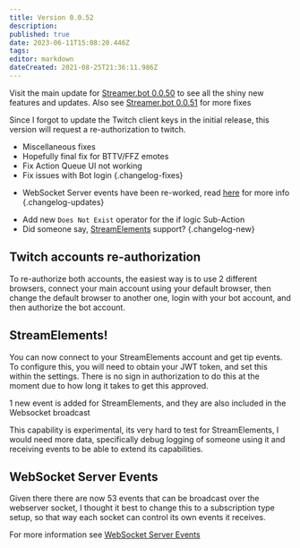 ```yaml
---
title: Version 0.0.52
description: 
published: true
date: 2023-06-11T15:08:20.446Z
tags: 
editor: markdown
dateCreated: 2021-08-25T21:36:11.986Z
---
```


Visit the main update for [Streamer.bot 0.0.50](/Changelogs/Archives/Version-0050) to see all the shiny new features and updates. Also see [Streamer.bot 0.0.51](/Changelogs/Archives/Version-0051) for more fixes

Since I forgot to update the Twitch client keys in the initial release, this version will request a re-authorization to twitch.

* Miscellaneous fixes
* Hopefully final fix for BTTV/FFZ emotes
* Fix Action Queue UI not working
* Fix issues with Bot login
{.changelog-fixes}

<span></span>

* WebSocket Server events have been re-worked, read [here](#websocket-server-events) for more info
{.changelog-updates}

<span></span>

* Add new `Does Not Exist` operator for the if logic Sub-Action
* Did someone say, [StreamElements](#streamelements) support?
{.changelog-new}

## Twitch accounts re-authorization
To re-authorize both accounts, the easiest way is to use 2 different browsers, connect your main account using your default browser, then change the default browser to another one, login with your bot account, and then authorize the bot account.

## StreamElements!
You can now connect to your StreamElements account and get tip events. To configure this, you will need to obtain your JWT token, and set this within the settings. There is no sign in authorization to do this at the moment due to how long it takes to get this approved.

1 new event is added for StreamElements, and they are also included in the Websocket broadcast

This capability is experimental, its very hard to test for StreamElements, I would need more data, specifically debug logging of someone using it and receiving events to be able to extend its capabilities.

## WebSocket Server Events
Given there there are now 53 events that can be broadcast over the webserver socket, I thought it best to change this to a subscription type setup, so that way each socket can control its own events it receives.

For more information see [WebSocket Server Events](/Servers-Clients/WebSocket-Server/Events)